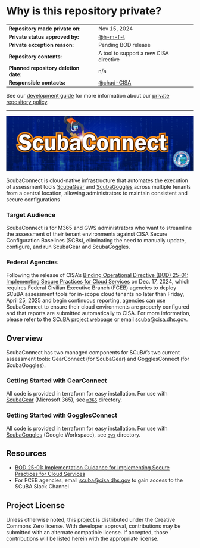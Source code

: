 # Why is this repository private? #

|                                       |                                        |
| ------------------------------------- | -------------------------------------- |
| **Repository made private on:**       | Nov 15, 2024                           |
| **Private status approved by:**       | [@h-m-f-t](https://github.com/h-m-f-t) |
| **Private exception reason:**         | Pending BOD release                    |
| **Repository contents:**              | A tool to support a new CISA directive |
| **Planned repository deletion date:** | n/a                            |
| **Responsible contacts:**             | [@chad-CISA](https://github.com/chad-CISA)  |

See our [development guide](https://github.com/cisagov/development-guide#readme)
for more information about our [private repository
policy](https://github.com/cisagov/development-guide/blob/develop/open-source-policy/practice.md#private-repositories).

- - - - -

<!-- above should be deleted once public -->

![ScubaConnect Logo](graphics/ScubaConnect%20GitHub%20Graphic.jpg)

ScubaConnect is cloud-native infrastructure that automates the execution of assessment tools [ScubaGear](https://github.com/cisagov/ScubaGear) and [ScubaGoggles](https://github.com/cisagov/ScubaGoggles) across multiple tenants from a central location, allowing administrators to maintain consistent and secure configurations

### Target Audience

ScubaConnect is for M365 and GWS administrators who want to streamline the assessment of their tenant environments against CISA Secure Configuration Baselines (SCBs), eliminating the need to manually update, configure, and run ScubaGear and ScubaGoggles.

### Federal Agencies

Following the release of CISA’s [Binding Operational Directive (BOD) 25-01: Implementing Secure Practices for Cloud Services](https://www.cisa.gov/news-events/directives/bod-25-01-implementation-guidance-implementing-secure-practices-cloud-services) on Dec. 17, 2024, which requires Federal Civilian Executive Branch (FCEB) agencies to deploy SCuBA assessment tools for in-scope cloud tenants no later than Friday, April 25, 2025 and begin continuous reporting, agencies can use ScubaConnect to ensure their cloud environments are properly configured and that reports are submitted automatically to CISA. For more information, please refer to the [SCuBA project webpage](https://www.cisa.gov/resources-tools/services/secure-cloud-business-applications-scuba-project) or email scuba@cisa.dhs.gov.

## Overview

ScubaConnect has two managed components for SCuBA’s two current assessment tools: GearConnect (for ScubaGear) and GogglesConnect (for ScubaGoggles).

### Getting Started with GearConnect

All code is provided in terraform for easy installation. For use with [ScubaGear](https://github.com/cisagov/ScubaGear) (Microsoft 365), see [`m365`](m365) directory.

### Getting Started with GogglesConnect

All code is provided in terraform for easy installation. For use with [ScubaGoggles](https://github.com/cisagov/ScubaGoggles) (Google Workspace), see [`gws`](gws) directory.

## Resources

* [BOD 25-01: Implementation Guidance for Implementing Secure Practices for Cloud Services](https://www.cisa.gov/news-events/directives/bod-25-01-implementation-guidance-implementing-secure-practices-cloud-services)
* For FCEB agencies, email scuba@cisa.dhs.gov to gain access to the SCuBA Slack Channel


## Project License

Unless otherwise noted, this project is distributed under the Creative Commons Zero license. With developer approval, contributions may be submitted with an alternate compatible license. If accepted, those contributions will be listed herein with the appropriate license.
